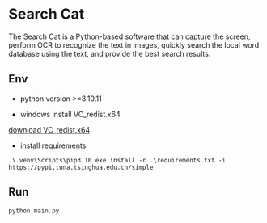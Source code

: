 # Search Cat
The Search Cat is a Python-based software that can capture the screen, perform OCR to recognize the text in images, quickly search the local word database using the text, and provide the best search results.

## Env
- python version >=3.10.11
  
- windows install VC_redist.x64 
  
[download VC_redist.x64 ](https://answers.microsoft.com/en-us/windows/forum/all/looking-for-microsoft-visual-c-2015-2019-x64-and/0dc7e0f6-96fb-4c96-95f9-6bedae2e9c21)

- install requirements
```
.\.venv\Scripts\pip3.10.exe install -r .\requirements.txt -i https://pypi.tuna.tsinghua.edu.cn/simple
```

## Run
```
python main.py
```